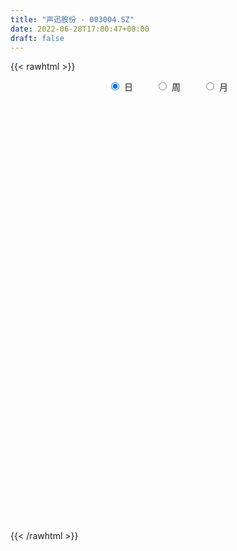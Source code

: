 ```yaml
---
title: "声迅股份 - 003004.SZ"
date: 2022-06-28T17:00:47+08:00
draft: false
---
```

{{< rawhtml >}}
    <div style="text-align: center">
        <label style="padding: 1rem;"><input style="margin-right: .5rem" type="radio" name="period" value="D" checked onclick="period_change(this)">日</label>
        <label style="padding: 1rem;"><input style="margin-right: .5rem" type="radio" name="period" value="W" onclick="period_change(this)">周</label>
        <label style="padding: 1rem;"><input style="margin-right: .5rem" type="radio" name="period" value="M" onclick="period_change(this)">月</label>
    </div>
    <div id="chart" style="height: 700px;"></div> 
    <script type="text/javascript">
        const D_v = [1139.95,848.62,1112.49,2035.55,912.51,859.79,926.51,15733.0,115036.71,72751.94,67246.0,44409.08,32770.03,57687.59,41357.6,28792.41,29130.48,22409.57,33900.97,19048.25,23697.55,17274.76,21401.94,13958.78,22888.48,21606.89,15369.54,22306.03,19860.5,22724.37,11362.15,12560.26,8924.7,14951.43,14604.16,18480.88,10975.24,11840.95,16107.74,19237.12,16459.86,18060.39,26985.63,61719.3,35092.48,27610.47,18415.21,14949.61,14954.95,12530.27,13160.64,9392.7,12542.98,8271.92,10145.82,11920.58,14927.39,9176.42,10993.93,10214.41,7125.2,6848.46,8448.33,15507.62,11323.88,9463.59,10849.74,13972.7,9563.18,5192.48,5275.42,7206.06,14814.04,13699.54,9272.97,16980.18,19909.89,16948.4,12914.18,10332.54,14754.77,12820.12,37983.94,64957.7,33014.06,29438.1,23166.32,33073.19,35424.32,48232.91,55777.39,42982.78,32727.56,53064.51,47325.07,26654.13,22263.89,44609.54,58383.98,26805.48,37014.5,33476.19,25440.12,27506.89,17112.22,11876.09,11882.66,7737.56,8263.41,6649.02,6460.0,4884.48,8419.18,3558.42,3972.0,9679.7,4407.05,3659.24,5211.79,5008.0,8535.0,5328.98,4880.06,5431.0,7190.06,6466.12,6628.13,4414.72,6394.04,4724.12,11797.48,18227.72,10343.37,6484.45,5802.0,5803.18,6691.96,6740.2,6372.0,7902.48,5656.12,5554.3,9323.7,10276.6,6867.24,7025.78,4028.14,3223.14,4234.47,3488.12,3834.24,4191.24,5528.68,4584.0,6495.85,4973.12,5424.12,3035.12,3802.0,3611.12,4517.6,5466.72,4308.68,5152.24,3031.36,3764.12,7141.46,3959.9,2331.54,2232.96,3571.24,3127.06,5525.3,3045.0,4174.12,3356.12,5027.79,4526.12,4048.16,2476.72,6322.77,11112.28,4319.66,3759.28,3524.36,5567.12,10536.58,4781.42,4802.36,3415.06,3218.0,3595.12,3974.0,4096.0,2911.0,3575.42,6016.48,5845.0,8553.39,7372.47,5689.07,5183.12,3292.36,3373.0,5457.0,2635.24,2668.84,1277.98,3616.24,4719.08,3504.24,2777.12,2523.0,2404.0,1440.85,1297.0,2736.0,6579.46,2465.9,2660.85,2515.97,2695.12,3831.96,1707.44,2845.0,4317.08,2197.0,2173.12,7247.24,4651.12,3538.0,5574.0,5300.36,3889.12,8885.94,8508.0,5360.05,6577.02,16735.74,17159.4,11726.96,8492.48,5344.59,6062.8,6372.18,6392.28,6650.0,4679.2,3527.5,10278.12,4027.12,3050.38,4596.0,4630.12,5409.0,5072.12,6730.26,4488.06,3425.72,11078.39,5673.12,5131.12,5226.29,5108.12,6549.76,12146.42,6973.42,8507.39,10924.87,15150.71,14443.42,45785.93,37330.46,15997.66,9177.61,6915.61,10667.85,7499.06,10700.9,9904.43,12150.44,19495.45,17704.04,10721.44,11253.24,3768.46,6552.22,4926.18,5532.48,4381.0,5989.24,4348.0,4490.74,2257.0,3250.0,4729.0,4181.0,2874.0,6798.26,6091.0,3946.0,7227.0,4163.12,3397.82,4008.12,4445.96,3972.24,4217.0,6056.06,28537.64,21158.12,19550.29,14056.32,14005.88,15101.12,27821.09,28393.67,16235.61,12957.56,8645.88,6983.0,5807.98,11558.04,8465.75,6864.37,7186.77,5819.42,8181.24,4653.77,3464.0,3636.0,3793.18,3920.12,2284.0,3936.0,5211.48,2400.6,3015.0,3306.24,6237.73,4912.0,5916.12,7896.54,7100.4,6380.0,5315.0,4947.0,3660.12,3130.12,5270.0,3739.0,3237.0,3550.0,3371.12,3638.77,3616.12,2607.0,3458.0,2975.0,6388.0,6442.0,6706.12,7187.0,6698.0,8017.49,8153.49,5816.0,8203.97,5397.12,6263.0,5536.0,4486.38,4083.77,5979.77,7960.0,4901.0,4266.86,4915.66,4067.77,4137.28,5387.0,4517.0,5518.0,5011.0]
const D_histogram = [0.0,0.1863475783,0.4978079594,0.8906464008,1.3342040127,1.8081473632,2.2996114743,2.1411722762,2.0019228656,1.4785777403,0.8240691701,0.2391211255,-0.186593122,-0.3365983895,-0.6076596364,-0.7430817402,-0.8912706715,-0.9891604837,-1.1636477113,-1.2537302332,-1.3018368636,-1.3143157802,-1.3633554894,-1.3256098977,-1.1743522398,-0.9884706632,-0.8260312016,-0.6357778552,-0.5770144935,-0.6426369748,-0.628154961,-0.6457554435,-0.6306542049,-0.6575898918,-0.5790510345,-0.4301801956,-0.2995715885,-0.1770006795,-0.041238881,0.0747080163,0.1841122709,0.1868962707,0.3788278524,0.5750040629,0.5325027029,0.3586479451,0.2594549015,0.1567836961,0.0059031676,-0.0607225799,-0.0753752686,-0.0584268672,-0.0549738199,-0.0549297039,0.0145764267,0.1099032675,0.1714939822,0.1834311012,0.2059603032,0.1875292563,0.1643855403,0.1786935301,0.200001957,0.2566722629,0.2611133436,0.2779389369,0.2512336204,0.190413178,0.099477174,0.06376686,0.0299360563,0.0123902388,0.0321083183,0.0606741414,0.0867680362,0.1359121693,0.2017231704,0.1962134023,0.1866860836,0.1830108809,0.1936282153,0.1579609248,0.3162403348,0.3649782655,0.3052948684,0.2930452222,0.304118603,0.2972661172,0.2890705609,0.3589378714,0.4821872955,0.3001219782,0.1199844704,0.1933702124,0.1495084362,0.0794272752,-0.0348656041,0.0914919538,0.0785017155,0.016963625,0.0149759688,0.0133691892,-0.0913297208,-0.2989823202,-0.5187540591,-0.6472648506,-0.7588644772,-0.7616635882,-0.6911950411,-0.6088312818,-0.56342331,-0.4918587607,-0.4550316863,-0.3955602735,-0.3438953319,-0.3398911945,-0.297548425,-0.2384608383,-0.1733464229,-0.0915184057,0.0088297584,0.05296414,0.0881484471,0.1412047589,0.1685364015,0.1549530622,0.1173602501,0.1066270833,0.1238976503,0.1064785446,0.1464828028,0.2072844269,0.1881169431,0.1602457111,0.1541802041,0.1413270068,0.1366964458,0.1409799165,0.1413701884,0.101325187,0.068436903,0.0492605069,0.0159589048,0.0189092599,-0.0258155511,-0.0769590163,-0.0852349514,-0.0749487162,-0.0482910572,-0.0420156059,-0.0487485349,-0.0408346232,-0.0266148522,-0.0276345764,-0.0559586264,-0.0819152185,-0.1265385507,-0.1413054233,-0.1260518517,-0.1020670166,-0.1061812966,-0.1472333473,-0.1808699141,-0.2632044432,-0.2754194077,-0.2462457822,-0.1487026647,-0.0858334588,-0.0248229058,0.0274137455,0.0292306141,0.0650156676,0.1258108156,0.1688137738,0.1954731789,0.1947294691,0.2236302477,0.1746367497,0.1708883518,0.1493569961,0.1021516822,0.1578825097,0.1682748695,0.1888885907,0.163981788,0.1599769354,0.1012716178,0.0640963806,0.0511529525,0.0226888254,0.0172077045,0.0321235858,0.058330605,0.0888315749,0.0991627046,0.0986368889,0.1204650263,0.128720115,0.1653941768,0.1333419025,0.1144728031,0.0529025972,0.0436182213,0.0075042742,-0.0646097083,-0.1138787415,-0.1657701619,-0.1766402345,-0.1212595435,-0.0454880521,-0.0048385805,0.0161444417,0.0453621589,0.0525791274,0.0550809384,0.0581997503,0.0256712524,-0.0422316638,-0.0756820814,-0.0651906671,-0.0562767071,-0.0454996002,-0.046141316,-0.0416759674,-0.0092598138,0.0032592678,-0.0075672756,-0.0132963127,0.0381071367,0.0816953092,0.0955776711,0.125633321,0.1352462151,0.1350628685,0.1584355058,0.1892426487,0.1837345373,0.1272549321,0.1416918287,0.1739709989,0.1719487066,0.1347393188,0.0911587066,0.0348125302,-0.0253840864,-0.0413846114,-0.0166254283,-0.0205475355,-0.0249633151,-0.1059813368,-0.1533041351,-0.1830590361,-0.1857858037,-0.174196359,-0.1583115354,-0.1178701538,-0.056230432,-0.0150395753,-0.0047451016,0.0373475872,0.0715520247,0.0860925916,0.0630990502,0.0444448196,0.0510849775,0.0692855871,0.0719220364,0.0791791023,0.0996203914,0.1487246808,0.1860778629,0.2947318872,0.2496171528,0.1475716221,0.0531466191,0.0059792199,-0.0435706022,-0.0931932443,-0.0679338614,-0.1041228545,-0.0694784204,-0.0035819088,-0.0045064037,-0.0593796325,-0.210149016,-0.2901117847,-0.4089097111,-0.4338464554,-0.4072294296,-0.3506811796,-0.2686032245,-0.2016558013,-0.1829796742,-0.145981445,-0.113784127,-0.0592210077,-0.0348462313,-0.0063405555,0.0526305501,0.0879185269,0.1095030223,0.0751686488,0.0693170854,0.0501961014,0.0453440537,0.0629882124,0.0866441156,0.092847027,0.1131010228,0.2321016972,0.2677433276,0.2473821365,0.2619842488,0.2594856786,0.1832669803,0.2290693141,0.276953154,0.2342937068,0.1780672387,0.1177933877,0.0597884254,0.0169590075,-0.1047732199,-0.2387075173,-0.3420922372,-0.3812010035,-0.4153944654,-0.4533405134,-0.4306275564,-0.4154144151,-0.3728438654,-0.3438641796,-0.2928677557,-0.2575190742,-0.2300533097,-0.2531162321,-0.2441605231,-0.2131346081,-0.1885614677,-0.1293242446,-0.1609371849,-0.2844834815,-0.4144927404,-0.4227301678,-0.4081312541,-0.3273617421,-0.2424290903,-0.1689976545,-0.0915611127,-0.0014250273,0.073441929,0.1454954552,0.2052950331,0.2455150757,0.2593078858,0.2871313934,0.3075961996,0.308273132,0.3162309581,0.2484804875,0.2039095012,0.1942458229,0.1503656853,0.1310310773,0.1380068639,0.1563260317,0.1906492176,0.2506385517,0.2547140339,0.2325222583,0.1587621468,0.1334041507,0.1196254399,0.0816452212,0.0768877605,0.0770734163,0.0661320373,0.0748045276,0.0855728406,0.0630718823,0.0749991874,0.0898403278,0.1099922787,0.1493966188]
const D_fast = [0.0,0.2329344729,0.6688468438,1.2843468854,2.0614555005,2.9874356918,4.0538026714,4.4306565424,4.7918878482,4.6381871579,4.1896958803,3.6645281171,3.192165589,2.9580107242,2.5350345682,2.2138420293,1.8428354301,1.4976554971,1.0322563416,0.6287412615,0.2551754151,-0.0858824465,-0.4757610281,-0.7694179109,-0.9117483129,-0.972984402,-1.0170527408,-0.9857438582,-1.0712341199,-1.2975158449,-1.4400725714,-1.6191119147,-1.7616742274,-1.9530073872,-2.0192312885,-1.9779054986,-1.9221897885,-1.8438690494,-1.7184169713,-1.5837930699,-1.4283607475,-1.3788526801,-1.0922141352,-0.7522869091,-0.6616625933,-0.7458553648,-0.780184683,-0.8436599645,-0.993064701,-1.0748710935,-1.1083675993,-1.1060259148,-1.1163163224,-1.1300046324,-1.0568543951,-0.9340517375,-0.8295875273,-0.7717926329,-0.6977733551,-0.6693220879,-0.6513694188,-0.5923880466,-0.5210791304,-0.4002407588,-0.3305213421,-0.2442110146,-0.208107926,-0.2213250739,-0.2873917844,-0.3071603834,-0.3335071731,-0.3479554308,-0.3202102718,-0.2764759133,-0.2286900094,-0.145567834,-0.0293260403,0.0142175421,0.0513617444,0.0934392619,0.1524636501,0.1562865908,0.3936260845,0.5336085815,0.5502489016,0.6112605609,0.6983635924,0.765827636,0.8298997199,0.9895014982,1.2332977462,1.1262629235,0.9761215333,1.0978498283,1.0913651612,1.041140819,0.9181315387,1.067362085,1.0739972757,1.0167000914,1.0184564274,1.0201919451,0.8926606049,0.6102624254,0.2608021718,-0.0295248324,-0.3308405783,-0.5240555863,-0.6263857995,-0.6962298606,-0.7916777164,-0.8430778573,-0.9200087044,-0.95942736,-0.9937362513,-1.0747049126,-1.1067492494,-1.1072768722,-1.0854990625,-1.0265506468,-0.923995043,-0.8666196265,-0.8093982075,-0.721040706,-0.6515749631,-0.6264200368,-0.6346727864,-0.6187491824,-0.5705042028,-0.5613036724,-0.4846787135,-0.3720559826,-0.3441942306,-0.3320040349,-0.2995244908,-0.2770459365,-0.2475023861,-0.2079739362,-0.1722411172,-0.1869548218,-0.2027338801,-0.2095951494,-0.2389070254,-0.2312293552,-0.2824080541,-0.3527912733,-0.3823759463,-0.3908268901,-0.3762419955,-0.3804704456,-0.3993905083,-0.4016852525,-0.3941191945,-0.4020475628,-0.4443612694,-0.4907966661,-0.567054636,-0.6171478644,-0.6334072558,-0.6349391748,-0.665598779,-0.7434591665,-0.8223132118,-0.9704488517,-1.0515186681,-1.0839064882,-1.0235390368,-0.9821281956,-0.927323369,-0.8682332813,-0.8591087593,-0.8070697889,-0.714821937,-0.6296155353,-0.5540878355,-0.506149178,-0.4213408375,-0.426675148,-0.387701458,-0.3718935647,-0.393560958,-0.2983595031,-0.2458984259,-0.1780625571,-0.1619739128,-0.1259845315,-0.1593719447,-0.1805230867,-0.1806782767,-0.2034701974,-0.2046493923,-0.1817026145,-0.1409129441,-0.0882040804,-0.0530822746,-0.028948868,0.0229955259,0.0634306434,0.1414532494,0.1427364507,0.1524855521,0.1041409955,0.1057611749,0.0715232964,-0.0167431132,-0.0944818317,-0.1878157926,-0.2428459238,-0.2177801187,-0.1533806404,-0.1139408139,-0.0889216813,-0.0483634244,-0.0280016741,-0.0117296284,0.0059391211,-0.0201715637,-0.0986323958,-0.1510033339,-0.1568095863,-0.1619648031,-0.1625625963,-0.1747396411,-0.1806932843,-0.1505920841,-0.1372581856,-0.1499765479,-0.1590296631,-0.0980994296,-0.0340874298,0.0036893499,0.06515333,0.1085777779,0.1421601484,0.2051416621,0.2832594673,0.3236849902,0.299019118,0.3488789718,0.4246508917,0.465615776,0.4620912179,0.4413002824,0.3936572386,0.3271146004,0.3007679226,0.3213707485,0.3123117575,0.301655149,0.1941417932,0.1084929611,0.0329733011,-0.0161999174,-0.0481595625,-0.0718526227,-0.0608787796,-0.0132966658,0.0241342971,0.0332424954,0.0846720811,0.1367645247,0.1728282396,0.1656094607,0.158066435,0.1774778372,0.2129998437,0.2336168021,0.2606686435,0.3060150305,0.3923004901,0.476173138,0.658510134,0.6757996878,0.6106470626,0.5295087145,0.4838361202,0.4233936475,0.3504726943,0.358748612,0.2965289051,0.3138037342,0.3788047685,0.3767536727,0.3070355359,0.1037288983,-0.0487618165,-0.2697871707,-0.4031855289,-0.4783758605,-0.5094979053,-0.4945707564,-0.4780372835,-0.505106075,-0.5046032071,-0.5008519207,-0.4610940534,-0.4454308348,-0.4185102979,-0.3463815548,-0.2891139463,-0.2401536952,-0.2556959066,-0.2442181986,-0.2507901573,-0.2443061915,-0.2109149797,-0.1655980476,-0.1361833794,-0.087654128,0.0893719708,0.1919494331,0.2334337761,0.3135319506,0.3759048001,0.3455028468,0.4485725091,0.5656946376,0.581608617,0.5698989586,0.5390734545,0.4960155986,0.4574259326,0.3095004002,0.1158892235,-0.0730185557,-0.2074275729,-0.3454696511,-0.4967508274,-0.5816947596,-0.670335222,-0.7209756387,-0.7779619978,-0.8001825128,-0.8292135999,-0.8592611628,-0.9456031432,-0.997687565,-1.0199453021,-1.0425125286,-1.0156063667,-1.0874536032,-1.2821207702,-1.5157532142,-1.6296731836,-1.7171070834,-1.7181780068,-1.6938526276,-1.6626706055,-1.6081243419,-1.5183445132,-1.4251170747,-1.3166896847,-1.2055663485,-1.103967537,-1.0253477555,-0.9257413995,-0.8283775434,-0.7506323281,-0.6636167624,-0.6692471111,-0.6628407221,-0.6239429447,-0.630231661,-0.6168084996,-0.5753309971,-0.5179303214,-0.435944831,-0.313295859,-0.2455418684,-0.2096030794,-0.2436726541,-0.2356796126,-0.2195519634,-0.2371208769,-0.2226563974,-0.2032023875,-0.1976107572,-0.170237135,-0.1380756118,-0.1448085995,-0.1141314976,-0.0768302753,-0.0291802547,0.0475732402]
const D_slow = [0.0,0.0465868946,0.1710388844,0.3937004846,0.7272514878,1.1792883286,1.7541911972,2.2894842662,2.7899649826,3.1596094177,3.3656267102,3.4254069916,3.3787587111,3.2946091137,3.1426942046,2.9569237695,2.7341061016,2.4868159807,2.1959040529,1.8824714946,1.5570122787,1.2284333337,0.8875944613,0.5561919869,0.2626039269,0.0154862611,-0.1910215393,-0.349966003,-0.4942196264,-0.6548788701,-0.8119176104,-0.9733564712,-1.1310200225,-1.2954174954,-1.440180254,-1.547725303,-1.6226182001,-1.6668683699,-1.6771780902,-1.6585010861,-1.6124730184,-1.5657489507,-1.4710419876,-1.3272909719,-1.1941652962,-1.1045033099,-1.0396395845,-1.0004436605,-0.9989678686,-1.0141485136,-1.0329923308,-1.0475990476,-1.0613425025,-1.0750749285,-1.0714308218,-1.043955005,-1.0010815094,-0.9552237341,-0.9037336583,-0.8568513442,-0.8157549592,-0.7710815766,-0.7210810874,-0.6569130217,-0.5916346858,-0.5221499515,-0.4593415464,-0.4117382519,-0.3868689584,-0.3709272434,-0.3634432293,-0.3603456696,-0.3523185901,-0.3371500547,-0.3154580456,-0.2814800033,-0.2310492107,-0.1819958601,-0.1353243392,-0.089571619,-0.0411645652,-0.001674334,0.0773857497,0.1686303161,0.2449540332,0.3182153387,0.3942449895,0.4685615188,0.540829159,0.6305636269,0.7511104507,0.8261409453,0.8561370629,0.904479616,0.941856725,0.9617135438,0.9529971428,0.9758701312,0.9954955601,0.9997364664,1.0034804586,1.0068227559,0.9839903257,0.9092447456,0.7795562309,0.6177400182,0.4280238989,0.2376080019,0.0648092416,-0.0873985789,-0.2282544064,-0.3512190965,-0.4649770181,-0.5638670865,-0.6498409195,-0.7348137181,-0.8092008243,-0.8688160339,-0.9121526396,-0.9350322411,-0.9328248014,-0.9195837665,-0.8975466547,-0.8622454649,-0.8201113646,-0.781373099,-0.7520330365,-0.7253762657,-0.6944018531,-0.667782217,-0.6311615163,-0.5793404095,-0.5323111737,-0.492249746,-0.4537046949,-0.4183729433,-0.3841988318,-0.3489538527,-0.3136113056,-0.2882800088,-0.2711707831,-0.2588556564,-0.2548659302,-0.2501386152,-0.256592503,-0.275832257,-0.2971409949,-0.3158781739,-0.3279509382,-0.3384548397,-0.3506419734,-0.3608506292,-0.3675043423,-0.3744129864,-0.388402643,-0.4088814476,-0.4405160853,-0.4758424411,-0.507355404,-0.5328721582,-0.5594174824,-0.5962258192,-0.6414432977,-0.7072444085,-0.7760992604,-0.837660706,-0.8748363721,-0.8962947368,-0.9025004633,-0.8956470269,-0.8883393734,-0.8720854565,-0.8406327526,-0.7984293091,-0.7495610144,-0.7008786471,-0.6449710852,-0.6013118978,-0.5585898098,-0.5212505608,-0.4957126402,-0.4562420128,-0.4141732954,-0.3669511477,-0.3259557008,-0.2859614669,-0.2606435625,-0.2446194673,-0.2318312292,-0.2261590228,-0.2218570967,-0.2138262003,-0.199243549,-0.1770356553,-0.1522449792,-0.1275857569,-0.0974695004,-0.0652894716,-0.0239409274,0.0093945482,0.038012749,0.0512383983,0.0621429536,0.0640190222,0.0478665951,0.0193969097,-0.0220456307,-0.0662056894,-0.0965205752,-0.1078925883,-0.1091022334,-0.105066123,-0.0937255833,-0.0805808014,-0.0668105668,-0.0522606292,-0.0458428161,-0.0564007321,-0.0753212524,-0.0916189192,-0.105688096,-0.117062996,-0.1285983251,-0.1390173169,-0.1413322704,-0.1405174534,-0.1424092723,-0.1457333505,-0.1362065663,-0.115782739,-0.0918883212,-0.060479991,-0.0266684372,0.0070972799,0.0467061564,0.0940168186,0.1399504529,0.1717641859,0.2071871431,0.2506798928,0.2936670695,0.3273518991,0.3501415758,0.3588447084,0.3524986868,0.3421525339,0.3379961768,0.332859293,0.3266184642,0.30012313,0.2617970962,0.2160323372,0.1695858863,0.1260367965,0.0864589127,0.0569913742,0.0429337662,0.0391738724,0.037987597,0.0473244938,0.0652125,0.0867356479,0.1025104105,0.1136216154,0.1263928597,0.1437142565,0.1616947656,0.1814895412,0.2063946391,0.2435758093,0.290095275,0.3637782468,0.426182535,0.4630754405,0.4763620953,0.4778569003,0.4669642497,0.4436659386,0.4266824733,0.4006517597,0.3832821546,0.3823866774,0.3812600764,0.3664151683,0.3138779143,0.2413499682,0.1391225404,0.0306609265,-0.0711464309,-0.1588167258,-0.2259675319,-0.2763814822,-0.3221264008,-0.358621762,-0.3870677938,-0.4018730457,-0.4105846035,-0.4121697424,-0.3990121049,-0.3770324732,-0.3496567176,-0.3308645554,-0.313535284,-0.3009862587,-0.2896502452,-0.2739031921,-0.2522421632,-0.2290304065,-0.2007551508,-0.1427297265,-0.0757938945,-0.0139483604,0.0515477018,0.1164191214,0.1622358665,0.219503195,0.2887414836,0.3473149102,0.3918317199,0.4212800668,0.4362271732,0.4404669251,0.4142736201,0.3545967408,0.2690736815,0.1737734306,0.0699248143,-0.0434103141,-0.1510672032,-0.2549208069,-0.3481317733,-0.4340978182,-0.5073147571,-0.5716945257,-0.6292078531,-0.6924869111,-0.7535270419,-0.8068106939,-0.8539510609,-0.886282122,-0.9265164182,-0.9976372886,-1.1012604737,-1.2069430157,-1.3089758292,-1.3908162648,-1.4514235373,-1.493672951,-1.5165632291,-1.516919486,-1.4985590037,-1.4621851399,-1.4108613816,-1.3494826127,-1.2846556413,-1.2128727929,-1.135973743,-1.05890546,-0.9798477205,-0.9177275986,-0.8667502233,-0.8181887676,-0.7805973463,-0.747839577,-0.713337861,-0.6742563531,-0.6265940487,-0.5639344107,-0.5002559023,-0.4421253377,-0.402434801,-0.3690837633,-0.3391774033,-0.318766098,-0.2995441579,-0.2802758038,-0.2637427945,-0.2450416626,-0.2236484524,-0.2078804819,-0.189130685,-0.1666706031,-0.1391725334,-0.1018233787]
const D_data = [['2020-11-26', 24.31, 29.17, 24.31, 29.17],['2020-11-27', 32.09, 32.09, 32.09, 32.09],['2020-11-30', 35.3, 35.3, 35.3, 35.3],['2020-12-01', 38.83, 38.83, 38.83, 38.83],['2020-12-02', 42.71, 42.71, 42.71, 42.71],['2020-12-03', 46.98, 46.98, 46.98, 46.98],['2020-12-04', 51.68, 51.68, 51.68, 51.68],['2020-12-07', 56.85, 46.51, 46.51, 56.85],['2020-12-08', 41.86, 47.97, 41.86, 50.18],['2020-12-09', 44.91, 43.18, 43.17, 46.7],['2020-12-10', 42.0, 39.73, 39.23, 42.18],['2020-12-11', 39.4, 38.15, 37.88, 40.42],['2020-12-14', 37.57, 37.91, 36.85, 38.13],['2020-12-15', 37.48, 40.07, 37.21, 41.5],['2020-12-16', 39.5, 37.49, 37.4, 39.55],['2020-12-17', 37.4, 37.98, 37.01, 38.3],['2020-12-18', 37.7, 36.8, 36.58, 37.7],['2020-12-21', 36.33, 36.38, 35.61, 36.78],['2020-12-22', 36.1, 34.15, 34.15, 36.32],['2020-12-23', 34.05, 33.81, 33.53, 34.8],['2020-12-24', 33.9, 33.18, 32.31, 34.48],['2020-12-25', 32.8, 32.61, 32.31, 33.55],['2020-12-28', 32.06, 31.06, 30.9, 32.6],['2020-12-29', 30.96, 31.14, 30.7, 31.74],['2020-12-30', 30.91, 32.13, 30.69, 33.55],['2020-12-31', 31.96, 32.63, 31.8, 33.28],['2021-01-04', 32.21, 32.54, 32.14, 32.87],['2021-01-05', 32.31, 33.22, 32.09, 33.35],['2021-01-06', 33.48, 31.7, 31.6, 33.48],['2021-01-07', 31.69, 29.55, 29.5, 31.69],['2021-01-08', 29.41, 29.8, 29.18, 30.13],['2021-01-11', 29.7, 28.75, 28.52, 30.0],['2021-01-12', 28.52, 28.49, 28.4, 29.05],['2021-01-13', 28.52, 27.24, 27.18, 28.59],['2021-01-14', 27.24, 28.01, 26.72, 28.5],['2021-01-15', 27.9, 28.89, 27.71, 29.38],['2021-01-18', 28.72, 28.9, 28.6, 29.28],['2021-01-19', 28.71, 29.06, 28.71, 29.54],['2021-01-20', 29.0, 29.6, 28.72, 29.74],['2021-01-21', 29.45, 29.81, 29.22, 30.45],['2021-01-22', 29.5, 30.21, 29.45, 30.33],['2021-01-25', 30.28, 29.1, 29.01, 30.95],['2021-01-26', 29.6, 32.01, 29.53, 32.01],['2021-01-27', 32.0, 33.3, 30.65, 34.87],['2021-01-28', 31.7, 30.99, 30.74, 32.28],['2021-01-29', 31.49, 28.95, 28.6, 31.49],['2021-02-01', 28.45, 29.24, 28.04, 29.38],['2021-02-02', 29.19, 28.67, 28.51, 29.4],['2021-02-03', 28.85, 27.3, 27.2, 28.85],['2021-02-04', 27.43, 27.6, 27.05, 28.17],['2021-02-05', 27.66, 27.83, 27.63, 28.65],['2021-02-08', 28.07, 28.03, 27.79, 29.15],['2021-02-09', 28.18, 27.72, 27.14, 28.19],['2021-02-10', 27.73, 27.49, 27.45, 28.1],['2021-02-18', 27.8, 28.38, 27.8, 28.5],['2021-02-19', 28.44, 29.05, 28.4, 29.15],['2021-02-22', 29.08, 29.02, 28.88, 29.63],['2021-02-23', 28.95, 28.6, 28.2, 29.02],['2021-02-24', 28.6, 28.85, 28.23, 28.93],['2021-02-25', 28.85, 28.38, 28.25, 29.06],['2021-02-26', 27.88, 28.23, 27.6, 28.3],['2021-03-01', 28.26, 28.7, 28.26, 28.79],['2021-03-02', 28.79, 28.93, 28.45, 29.05],['2021-03-03', 28.93, 29.67, 28.75, 29.84],['2021-03-04', 29.57, 29.3, 29.0, 29.85],['2021-03-05', 29.3, 29.65, 29.12, 29.66],['2021-03-08', 29.93, 29.22, 29.18, 29.93],['2021-03-09', 29.24, 28.67, 27.4, 29.59],['2021-03-10', 28.67, 27.94, 27.91, 28.86],['2021-03-11', 27.94, 28.3, 27.66, 28.3],['2021-03-12', 28.31, 28.12, 27.9, 28.35],['2021-03-15', 28.1, 28.15, 27.5, 28.31],['2021-03-16', 27.86, 28.59, 27.76, 29.27],['2021-03-17', 28.46, 28.82, 28.16, 28.91],['2021-03-18', 28.67, 28.95, 28.63, 29.05],['2021-03-19', 28.9, 29.49, 28.89, 29.65],['2021-03-22', 29.22, 30.11, 29.22, 30.16],['2021-03-23', 30.16, 29.51, 29.18, 30.49],['2021-03-24', 29.4, 29.55, 29.18, 30.39],['2021-03-25', 29.55, 29.72, 29.01, 29.84],['2021-03-26', 29.72, 30.06, 29.43, 30.36],['2021-03-29', 30.51, 29.55, 29.41, 30.51],['2021-03-30', 29.55, 32.51, 29.03, 32.51],['2021-03-31', 32.42, 31.99, 31.16, 33.88],['2021-04-01', 31.42, 30.9, 30.4, 31.61],['2021-04-02', 31.01, 31.58, 31.01, 31.94],['2021-04-06', 31.09, 32.16, 30.77, 32.2],['2021-04-07', 31.9, 32.25, 31.26, 32.96],['2021-04-08', 32.29, 32.5, 31.86, 33.18],['2021-04-09', 32.05, 33.99, 31.6, 34.87],['2021-04-12', 34.65, 35.62, 33.11, 36.89],['2021-04-13', 33.88, 32.06, 32.06, 34.35],['2021-04-14', 31.01, 31.39, 29.8, 31.98],['2021-04-15', 30.94, 34.53, 30.25, 34.53],['2021-04-16', 34.54, 33.41, 33.04, 35.18],['2021-04-19', 33.4, 33.0, 32.6, 33.52],['2021-04-20', 32.6, 32.1, 31.99, 33.08],['2021-04-21', 31.8, 35.31, 31.56, 35.31],['2021-04-22', 36.0, 34.08, 33.8, 36.19],['2021-04-23', 34.08, 33.45, 32.91, 34.34],['2021-04-26', 33.6, 34.18, 32.98, 34.5],['2021-04-27', 33.78, 34.33, 32.01, 34.36],['2021-04-28', 33.99, 32.86, 32.8, 34.97],['2021-04-29', 32.33, 30.7, 30.4, 32.5],['2021-04-30', 30.7, 29.18, 29.18, 30.7],['2021-05-06', 29.3, 29.01, 28.75, 29.45],['2021-05-07', 29.07, 28.08, 28.04, 29.21],['2021-05-10', 28.08, 28.57, 27.98, 28.6],['2021-05-11', 28.31, 29.11, 28.31, 29.41],['2021-05-12', 29.37, 29.15, 28.9, 29.49],['2021-05-13', 28.96, 28.54, 28.5, 29.32],['2021-05-14', 28.49, 28.72, 28.38, 28.9],['2021-05-17', 28.73, 28.14, 27.88, 28.94],['2021-05-18', 28.0, 28.27, 27.89, 28.44],['2021-05-19', 28.27, 28.09, 28.09, 28.39],['2021-05-20', 28.08, 27.27, 27.26, 28.15],['2021-05-21', 27.28, 27.51, 27.28, 27.77],['2021-05-24', 27.61, 27.66, 27.48, 27.79],['2021-05-25', 27.63, 27.78, 27.28, 27.85],['2021-05-26', 27.79, 28.15, 27.73, 28.26],['2021-05-27', 28.13, 28.71, 28.02, 29.07],['2021-05-28', 28.73, 28.29, 28.21, 28.8],['2021-05-31', 28.24, 28.32, 28.13, 28.46],['2021-06-01', 28.13, 28.75, 28.13, 28.96],['2021-06-02', 28.45, 28.65, 28.17, 28.88],['2021-06-03', 28.79, 28.19, 28.14, 28.79],['2021-06-04', 28.18, 27.75, 27.74, 28.18],['2021-06-07', 27.79, 27.94, 27.65, 27.98],['2021-06-08', 27.93, 28.3, 27.71, 28.5],['2021-06-09', 28.3, 27.86, 27.77, 28.3],['2021-06-10', 28.2, 28.65, 27.9, 28.9],['2021-06-11', 28.67, 29.24, 28.35, 29.77],['2021-06-15', 29.1, 28.43, 28.3, 29.15],['2021-06-16', 28.27, 28.26, 28.14, 28.79],['2021-06-17', 28.26, 28.5, 28.0, 28.5],['2021-06-18', 28.5, 28.42, 28.19, 28.95],['2021-06-21', 28.4, 28.53, 28.27, 28.65],['2021-06-22', 28.62, 28.7, 28.43, 28.7],['2021-06-23', 28.65, 28.73, 28.56, 28.9],['2021-06-24', 28.73, 28.17, 27.83, 28.73],['2021-06-25', 28.18, 28.09, 27.85, 28.36],['2021-06-28', 28.22, 28.13, 28.0, 28.22],['2021-06-29', 28.12, 27.8, 27.64, 28.18],['2021-06-30', 27.6, 28.15, 27.6, 28.39],['2021-07-01', 28.01, 27.4, 27.4, 28.1],['2021-07-02', 27.4, 26.98, 26.96, 27.56],['2021-07-05', 26.9, 27.25, 26.85, 27.39],['2021-07-06', 27.16, 27.38, 27.05, 27.45],['2021-07-07', 27.48, 27.59, 27.3, 27.75],['2021-07-08', 27.54, 27.34, 27.2, 27.66],['2021-07-09', 27.4, 27.09, 26.95, 27.5],['2021-07-12', 27.09, 27.19, 27.02, 27.44],['2021-07-13', 27.2, 27.25, 27.01, 27.33],['2021-07-14', 27.3, 27.02, 27.0, 27.57],['2021-07-15', 27.12, 26.51, 26.43, 27.16],['2021-07-16', 26.51, 26.28, 26.27, 26.72],['2021-07-19', 26.38, 25.71, 25.45, 26.38],['2021-07-20', 25.69, 25.75, 25.41, 25.84],['2021-07-21', 25.73, 25.95, 25.73, 26.12],['2021-07-22', 25.81, 26.0, 25.75, 26.25],['2021-07-23', 26.29, 25.54, 25.5, 26.29],['2021-07-26', 25.53, 24.77, 24.55, 25.55],['2021-07-27', 24.93, 24.44, 24.33, 24.99],['2021-07-28', 24.44, 23.24, 23.0, 24.65],['2021-07-29', 23.37, 23.54, 23.37, 23.77],['2021-07-30', 23.62, 23.78, 23.04, 23.85],['2021-08-02', 23.79, 24.7, 23.74, 25.41],['2021-08-03', 24.92, 24.48, 24.45, 24.96],['2021-08-04', 24.34, 24.62, 24.33, 24.99],['2021-08-05', 24.63, 24.69, 24.43, 24.74],['2021-08-06', 24.78, 24.1, 23.97, 24.79],['2021-08-09', 24.08, 24.54, 24.07, 24.61],['2021-08-10', 24.4, 25.07, 24.4, 25.2],['2021-08-11', 24.9, 25.13, 24.9, 25.3],['2021-08-12', 25.03, 25.15, 25.0, 25.35],['2021-08-13', 25.14, 24.93, 24.67, 25.35],['2021-08-16', 24.93, 25.45, 24.77, 25.65],['2021-08-17', 25.38, 24.49, 24.48, 25.47],['2021-08-18', 24.6, 24.97, 24.42, 24.97],['2021-08-19', 24.85, 24.73, 24.69, 25.1],['2021-08-20', 24.73, 24.25, 23.0, 25.15],['2021-08-23', 24.26, 25.6, 24.25, 25.73],['2021-08-24', 25.58, 25.28, 25.22, 25.68],['2021-08-25', 25.37, 25.58, 25.21, 25.59],['2021-08-26', 25.58, 25.09, 25.04, 25.58],['2021-08-27', 25.16, 25.36, 24.65, 25.49],['2021-08-30', 25.39, 24.57, 24.48, 25.9],['2021-08-31', 24.48, 24.61, 24.43, 24.87],['2021-09-01', 24.6, 24.79, 24.07, 24.92],['2021-09-02', 24.97, 24.48, 24.3, 24.98],['2021-09-03', 24.62, 24.66, 24.48, 24.85],['2021-09-06', 24.75, 24.93, 24.67, 24.97],['2021-09-07', 24.94, 25.19, 24.74, 25.38],['2021-09-08', 25.19, 25.43, 25.18, 26.07],['2021-09-09', 25.68, 25.34, 25.1, 25.68],['2021-09-10', 25.56, 25.29, 25.0, 25.56],['2021-09-13', 25.36, 25.7, 25.01, 25.75],['2021-09-14', 25.47, 25.7, 25.47, 26.0],['2021-09-15', 25.7, 26.29, 25.57, 26.63],['2021-09-16', 26.18, 25.56, 25.56, 26.51],['2021-09-17', 25.58, 25.69, 25.35, 26.28],['2021-09-22', 25.3, 25.01, 24.83, 25.47],['2021-09-23', 25.18, 25.52, 25.07, 25.54],['2021-09-24', 25.52, 25.09, 25.02, 25.58],['2021-09-27', 25.59, 24.33, 24.23, 25.59],['2021-09-28', 24.28, 24.22, 24.0, 24.5],['2021-09-29', 24.23, 23.8, 23.7, 24.23],['2021-09-30', 23.72, 24.0, 23.72, 24.2],['2021-10-08', 23.99, 24.82, 23.99, 24.87],['2021-10-11', 24.82, 25.35, 24.7, 25.63],['2021-10-12', 25.2, 25.19, 24.87, 25.49],['2021-10-13', 25.43, 25.1, 24.75, 25.43],['2021-10-14', 24.84, 25.35, 24.84, 25.6],['2021-10-15', 25.68, 25.2, 25.01, 25.68],['2021-10-18', 25.02, 25.2, 25.0, 25.39],['2021-10-19', 25.01, 25.26, 25.01, 25.3],['2021-10-20', 25.28, 24.76, 24.71, 25.31],['2021-10-21', 24.77, 24.03, 23.93, 24.77],['2021-10-22', 24.01, 24.13, 23.87, 24.44],['2021-10-25', 24.12, 24.55, 23.88, 24.6],['2021-10-26', 24.41, 24.52, 24.22, 24.52],['2021-10-27', 24.25, 24.54, 24.25, 24.67],['2021-10-28', 24.55, 24.37, 24.0, 24.9],['2021-10-29', 24.33, 24.39, 24.3, 24.52],['2021-11-01', 24.39, 24.8, 24.16, 24.95],['2021-11-02', 24.86, 24.65, 24.6, 24.98],['2021-11-03', 24.55, 24.34, 24.23, 24.56],['2021-11-04', 24.09, 24.33, 24.08, 24.58],['2021-11-05', 24.33, 25.16, 24.33, 25.32],['2021-11-08', 25.25, 25.35, 24.95, 25.46],['2021-11-09', 25.32, 25.19, 25.09, 25.37],['2021-11-10', 25.3, 25.59, 25.16, 25.6],['2021-11-11', 25.52, 25.54, 25.42, 25.92],['2021-11-12', 25.54, 25.55, 25.32, 25.66],['2021-11-15', 25.53, 26.03, 25.51, 26.49],['2021-11-16', 26.04, 26.42, 25.85, 26.61],['2021-11-17', 26.36, 26.2, 26.01, 26.37],['2021-11-18', 26.14, 25.54, 25.54, 26.44],['2021-11-19', 25.72, 26.45, 25.7, 28.0],['2021-11-22', 26.3, 26.96, 26.3, 27.48],['2021-11-23', 26.87, 26.79, 26.5, 27.3],['2021-11-24', 26.79, 26.41, 26.25, 26.79],['2021-11-25', 26.59, 26.25, 26.2, 26.66],['2021-11-26', 26.24, 25.92, 25.75, 26.34],['2021-11-29', 25.55, 25.61, 25.53, 26.17],['2021-11-30', 25.67, 25.98, 25.66, 26.33],['2021-12-01', 25.81, 26.54, 25.7, 26.6],['2021-12-02', 26.58, 26.27, 26.17, 26.75],['2021-12-03', 26.45, 26.27, 26.15, 26.45],['2021-12-06', 26.27, 25.07, 25.03, 26.28],['2021-12-07', 25.3, 25.08, 24.92, 25.35],['2021-12-08', 24.91, 24.99, 24.91, 25.3],['2021-12-09', 24.98, 25.12, 24.7, 25.13],['2021-12-10', 25.12, 25.2, 24.88, 25.26],['2021-12-13', 25.18, 25.21, 25.03, 25.55],['2021-12-14', 25.0, 25.57, 25.0, 25.77],['2021-12-15', 25.55, 26.05, 25.46, 26.25],['2021-12-16', 26.0, 26.05, 25.8, 26.37],['2021-12-17', 26.05, 25.8, 25.61, 26.12],['2021-12-20', 25.75, 26.36, 25.75, 26.88],['2021-12-21', 26.35, 26.52, 26.18, 26.7],['2021-12-22', 26.68, 26.48, 26.24, 26.68],['2021-12-23', 26.45, 26.06, 25.96, 26.45],['2021-12-24', 26.14, 26.06, 25.79, 26.46],['2021-12-27', 26.39, 26.4, 25.85, 26.88],['2021-12-28', 26.25, 26.68, 26.11, 27.43],['2021-12-29', 26.59, 26.62, 26.21, 26.72],['2021-12-30', 27.39, 26.79, 26.5, 27.39],['2021-12-31', 26.73, 27.13, 26.39, 27.45],['2022-01-04', 27.31, 27.81, 26.88, 27.93],['2022-01-05', 27.88, 28.07, 27.35, 28.1],['2022-01-06', 27.86, 29.6, 27.6, 30.88],['2022-01-07', 29.0, 28.12, 27.42, 29.49],['2022-01-10', 27.56, 27.23, 26.01, 27.9],['2022-01-11', 27.23, 26.94, 26.89, 27.5],['2022-01-12', 26.94, 27.24, 26.73, 27.24],['2022-01-13', 27.47, 27.0, 27.0, 27.82],['2022-01-14', 26.96, 26.74, 26.7, 27.32],['2022-01-17', 26.7, 27.61, 26.7, 27.75],['2022-01-18', 27.63, 26.8, 26.76, 27.79],['2022-01-19', 26.76, 27.67, 26.76, 27.95],['2022-01-20', 27.67, 28.36, 27.09, 28.49],['2022-01-21', 28.48, 27.75, 27.71, 28.7],['2022-01-24', 27.5, 26.95, 26.69, 27.86],['2022-01-25', 26.96, 25.13, 25.13, 27.26],['2022-01-26', 25.13, 25.23, 24.9, 25.56],['2022-01-27', 25.4, 23.95, 23.92, 25.4],['2022-01-28', 23.95, 24.41, 23.93, 24.87],['2022-02-07', 25.13, 24.72, 24.34, 25.28],['2022-02-08', 24.63, 25.0, 24.5, 25.24],['2022-02-09', 25.0, 25.42, 24.99, 25.49],['2022-02-10', 25.43, 25.41, 25.11, 25.48],['2022-02-11', 25.35, 24.84, 24.84, 25.35],['2022-02-14', 24.85, 25.04, 24.72, 25.33],['2022-02-15', 25.2, 25.01, 24.8, 25.21],['2022-02-16', 25.16, 25.4, 24.8, 25.53],['2022-02-17', 25.65, 25.14, 24.92, 25.65],['2022-02-18', 24.9, 25.26, 24.7, 25.32],['2022-02-21', 25.34, 25.84, 25.03, 25.97],['2022-02-22', 25.83, 25.8, 25.32, 25.96],['2022-02-23', 25.8, 25.81, 25.48, 26.2],['2022-02-24', 25.66, 25.1, 24.69, 25.94],['2022-02-25', 25.3, 25.36, 24.98, 25.8],['2022-02-28', 25.22, 25.13, 24.72, 25.55],['2022-03-01', 25.34, 25.24, 24.96, 25.39],['2022-03-02', 25.34, 25.56, 25.04, 25.68],['2022-03-03', 25.56, 25.77, 25.43, 25.98],['2022-03-04', 25.8, 25.67, 25.5, 25.96],['2022-03-07', 25.34, 25.97, 25.34, 25.97],['2022-03-08', 26.01, 27.7, 25.51, 28.1],['2022-03-09', 27.05, 27.26, 26.6, 27.43],['2022-03-10', 27.05, 26.8, 26.33, 28.01],['2022-03-11', 26.66, 27.43, 26.06, 27.7],['2022-03-14', 27.08, 27.47, 26.75, 27.72],['2022-03-15', 27.5, 26.53, 26.5, 27.91],['2022-03-16', 26.99, 28.17, 26.55, 28.5],['2022-03-17', 28.09, 28.69, 27.62, 29.15],['2022-03-18', 28.3, 27.82, 27.51, 28.33],['2022-03-21', 27.82, 27.6, 27.06, 27.96],['2022-03-22', 27.69, 27.41, 27.33, 27.77],['2022-03-23', 27.5, 27.25, 26.88, 27.52],['2022-03-24', 27.02, 27.26, 26.8, 27.37],['2022-03-25', 27.48, 25.85, 25.65, 27.5],['2022-03-28', 25.43, 24.92, 24.44, 25.52],['2022-03-29', 24.95, 24.47, 24.28, 25.28],['2022-03-30', 24.36, 24.63, 23.81, 24.68],['2022-03-31', 24.59, 24.19, 24.0, 24.68],['2022-04-01', 24.36, 23.6, 23.37, 24.36],['2022-04-06', 23.68, 23.95, 23.43, 24.07],['2022-04-07', 23.95, 23.59, 23.41, 23.95],['2022-04-08', 23.5, 23.73, 23.49, 24.99],['2022-04-11', 23.5, 23.41, 23.4, 23.89],['2022-04-12', 23.32, 23.58, 23.01, 23.6],['2022-04-13', 23.04, 23.32, 23.02, 23.7],['2022-04-14', 23.37, 23.11, 23.06, 23.77],['2022-04-15', 23.01, 22.2, 22.13, 23.39],['2022-04-18', 22.0, 22.26, 21.7, 22.61],['2022-04-19', 22.2, 22.35, 22.0, 22.56],['2022-04-20', 22.59, 22.14, 22.11, 22.59],['2022-04-21', 21.91, 22.55, 21.75, 22.55],['2022-04-22', 22.45, 21.24, 21.24, 22.45],['2022-04-25', 20.83, 19.35, 19.22, 20.99],['2022-04-26', 19.37, 18.15, 18.02, 19.72],['2022-04-27', 18.29, 18.8, 17.1, 18.89],['2022-04-28', 18.7, 18.59, 18.24, 19.05],['2022-04-29', 18.59, 19.19, 18.33, 19.32],['2022-05-05', 19.02, 19.26, 18.74, 19.55],['2022-05-06', 19.0, 19.17, 18.76, 19.48],['2022-05-09', 19.0, 19.31, 18.98, 19.49],['2022-05-10', 19.28, 19.67, 19.01, 19.88],['2022-05-11', 19.65, 19.74, 19.65, 20.27],['2022-05-12', 19.6, 19.98, 19.58, 20.23],['2022-05-13', 20.29, 20.12, 19.9, 20.37],['2022-05-16', 20.12, 20.13, 20.02, 20.68],['2022-05-17', 19.98, 19.96, 19.67, 20.48],['2022-05-18', 19.74, 20.29, 19.73, 20.54],['2022-05-19', 20.5, 20.4, 19.51, 20.5],['2022-05-20', 20.5, 20.3, 20.13, 20.58],['2022-05-23', 20.5, 20.52, 20.24, 20.66],['2022-05-24', 20.63, 19.5, 19.05, 20.87],['2022-05-25', 19.5, 19.54, 19.12, 19.84],['2022-05-26', 19.6, 19.87, 19.07, 19.99],['2022-05-27', 19.8, 19.32, 19.23, 20.06],['2022-05-30', 19.63, 19.46, 19.11, 19.63],['2022-05-31', 20.3, 19.76, 19.14, 20.3],['2022-06-01', 19.61, 19.99, 19.52, 20.18],['2022-06-02', 19.99, 20.38, 19.82, 20.5],['2022-06-06', 20.79, 21.05, 20.37, 21.29],['2022-06-07', 21.05, 20.65, 20.45, 21.06],['2022-06-08', 20.78, 20.4, 19.85, 20.78],['2022-06-09', 20.4, 19.59, 19.55, 20.41],['2022-06-10', 19.73, 19.99, 19.53, 20.09],['2022-06-13', 20.1, 20.08, 19.78, 20.2],['2022-06-14', 20.08, 19.67, 19.13, 20.08],['2022-06-15', 19.51, 19.99, 19.51, 20.52],['2022-06-16', 19.92, 20.06, 19.6, 20.15],['2022-06-17', 19.98, 19.91, 19.55, 20.15],['2022-06-20', 20.16, 20.17, 19.9, 20.3],['2022-06-21', 20.17, 20.28, 20.03, 20.48],['2022-06-22', 20.56, 19.86, 19.81, 20.75],['2022-06-23', 19.8, 20.29, 19.78, 20.45],['2022-06-24', 20.3, 20.44, 20.18, 20.48],['2022-06-27', 20.55, 20.66, 20.41, 20.99],['2022-06-28', 20.66, 21.15, 20.44, 21.19]]
const W_v = [1988.57,5846.85,315176.73,189738.11,116331.1,79856.09,91622.59,69521.43,74620.91,169468.27,74010.68,30207.6,22066.4,52437.35,51591.88,44853.52,61972.79,74859.78,178213.92,139896.74,231877.31,178717.02,140549.92,23758.75,33994.47,30036.35,27743.01,30595.37,45558.08,28433.0,33362.76,39047.62,18808.11,25772.89,20389.96,21723.12,19237.1,19227.6,22401.56,28282.7,26753.42,18151.54,33476.41,11848.48,12039.06,3616.24,15927.44,14519.21,13411.34,18779.44,22952.6,46066.75,48786.23,27621.16,26581.74,25125.16,32217.04,45101.86,112710.52,50257.79,69955.26,37221.54,24741.46,17291.0,28225.38,20041.14,89358.43,101557.37,45952.46,36517.55,11753.77,19144.78,19871.57,32608.06,8607.12,18926.12,16691.01,29698.12,28684.98,29886.47,27191.4,23024.71,10529.0]
const W_histogram = [0.0,1.2501880342,1.1019423284,0.8597443272,0.3881535705,0.0652931294,-0.3294503113,-0.6252747219,-0.6998524784,-0.7949020964,-0.887054207,-0.9207598964,-0.7927134341,-0.7200755494,-0.541381721,-0.4926096973,-0.3416328715,-0.1847859912,0.0285658981,0.3228823873,0.4609666332,0.5324052468,0.2820591488,0.0448073081,-0.0608595621,-0.1964362569,-0.2162078271,-0.246105065,-0.150670832,-0.1287594754,-0.1225153386,-0.1759169803,-0.1856455378,-0.2257797922,-0.2778860101,-0.3992251874,-0.4239467866,-0.3533011434,-0.3221439493,-0.2024028121,-0.1484646584,-0.0533821933,0.0479479554,0.0839551903,0.0456697235,0.0846136654,0.1416493749,0.1141762877,0.1197921704,0.1781271626,0.2417907546,0.3374527774,0.3561276531,0.3809173658,0.3167509518,0.3060458296,0.3070148434,0.3662427409,0.4529411996,0.4000325893,0.4140069911,0.1906193645,0.070326298,0.0201584013,-0.0038941109,0.0030934513,0.121698593,0.2163384187,0.1398933068,-0.0579649415,-0.1695323813,-0.3267167881,-0.4671324375,-0.6581734986,-0.7398809308,-0.6851874517,-0.5954455668,-0.5611117872,-0.4318396466,-0.3413900023,-0.2594534939,-0.1476279794,-0.0111070395]
const W_fast = [0.0,1.5627350427,1.689974919,1.6627129997,1.2881606355,0.9816234769,0.5045174582,0.0523743672,-0.1971665089,-0.490941651,-0.8048573133,-1.0687529768,-1.138884873,-1.2462658757,-1.2029174776,-1.2772978781,-1.2117292703,-1.1010788878,-0.8805855239,-0.505548438,-0.2522225337,-0.0476826084,-0.2275139192,-0.4535639329,-0.5744456936,-0.7591314527,-0.8329549796,-0.9243784837,-0.8666119587,-0.8768904709,-0.9012751689,-0.9986560556,-1.0547959976,-1.1513752001,-1.2729529205,-1.4940983947,-1.6248066905,-1.6424863331,-1.6918651263,-1.6227246922,-1.6059027031,-1.5241657863,-1.4108486488,-1.3538526163,-1.3807206521,-1.3206232939,-1.2281752407,-1.227104256,-1.1915403307,-1.0886735478,-0.9645622672,-0.78453705,-0.676830261,-0.5568112069,-0.5417898829,-0.4759835478,-0.3982608231,-0.2474722403,-0.0475384818,-0.0004389447,0.1170372048,-0.0586955807,-0.1614070727,-0.206535369,-0.2315614089,-0.2238004839,-0.0747706939,0.0739537364,0.0324819512,-0.1798675324,-0.3338180677,-0.5726816714,-0.8298804302,-1.185464866,-1.4521425308,-1.5687459146,-1.6278654215,-1.7338095886,-1.7124973597,-1.707395216,-1.6903220811,-1.6154035614,-1.4816593814]
const W_slow = [0.0,0.3125470085,0.5880325906,0.8029686725,0.9000070651,0.9163303474,0.8339677696,0.6776490891,0.5026859695,0.3039604454,0.0821968937,-0.1479930804,-0.346171439,-0.5261903263,-0.6615357566,-0.7846881809,-0.8700963988,-0.9162928966,-0.909151422,-0.8284308252,-0.7131891669,-0.5800878552,-0.509573068,-0.498371241,-0.5135861315,-0.5626951957,-0.6167471525,-0.6782734188,-0.7159411267,-0.7481309956,-0.7787598302,-0.8227390753,-0.8691504598,-0.9255954078,-0.9950669104,-1.0948732072,-1.2008599039,-1.2891851897,-1.369721177,-1.4203218801,-1.4574380447,-1.470783593,-1.4587966042,-1.4378078066,-1.4263903757,-1.4052369593,-1.3698246156,-1.3412805437,-1.3113325011,-1.2668007104,-1.2063530218,-1.1219898274,-1.0329579141,-0.9377285727,-0.8585408347,-0.7820293773,-0.7052756665,-0.6137149813,-0.5004796814,-0.400471534,-0.2969697863,-0.2493149452,-0.2317333707,-0.2266937703,-0.227667298,-0.2268939352,-0.196469287,-0.1423846823,-0.1074113556,-0.121902591,-0.1642856863,-0.2459648833,-0.3627479927,-0.5272913674,-0.7122616,-0.883558463,-1.0324198547,-1.1726978015,-1.2806577131,-1.3660052137,-1.4308685872,-1.467775582,-1.4705523419]
const W_data = [['2020-11-27', 24.31, 32.09, 24.31, 32.09],['2020-12-04', 35.3, 51.68, 35.3, 51.68],['2020-12-11', 56.85, 38.15, 37.88, 56.85],['2020-12-18', 37.57, 36.8, 36.58, 41.5],['2020-12-25', 36.33, 32.61, 32.31, 36.78],['2020-12-31', 32.06, 32.63, 30.69, 33.55],['2021-01-08', 32.21, 29.8, 29.18, 33.48],['2021-01-15', 29.7, 28.89, 26.72, 30.0],['2021-01-22', 28.72, 30.21, 28.6, 30.45],['2021-01-29', 30.28, 28.95, 28.6, 34.87],['2021-02-05', 28.45, 27.83, 27.05, 29.4],['2021-02-10', 28.07, 27.49, 27.14, 29.15],['2021-02-19', 27.8, 29.05, 27.8, 29.15],['2021-02-26', 29.08, 28.23, 27.6, 29.63],['2021-03-05', 28.26, 29.65, 28.26, 29.85],['2021-03-12', 29.93, 28.12, 27.4, 29.93],['2021-03-19', 28.1, 29.49, 27.5, 29.65],['2021-03-26', 29.22, 30.06, 29.01, 30.49],['2021-04-02', 30.51, 31.58, 29.03, 33.88],['2021-04-09', 31.09, 33.99, 30.77, 34.87],['2021-04-16', 34.65, 33.41, 29.8, 36.89],['2021-04-23', 33.4, 33.45, 31.56, 36.19],['2021-04-30', 33.6, 29.18, 29.18, 34.97],['2021-05-07', 29.3, 28.08, 28.04, 29.45],['2021-05-14', 28.08, 28.72, 27.98, 29.49],['2021-05-21', 28.73, 27.51, 27.26, 28.94],['2021-05-28', 27.61, 28.29, 27.28, 29.07],['2021-06-04', 28.24, 27.75, 27.74, 28.96],['2021-06-11', 27.79, 29.24, 27.65, 29.77],['2021-06-18', 29.1, 28.42, 28.0, 29.15],['2021-06-25', 28.4, 28.09, 27.83, 28.9],['2021-07-02', 28.22, 26.98, 26.96, 28.39],['2021-07-09', 26.9, 27.09, 26.85, 27.75],['2021-07-16', 27.09, 26.28, 26.27, 27.57],['2021-07-23', 26.38, 25.54, 25.41, 26.38],['2021-07-30', 25.53, 23.78, 23.0, 25.55],['2021-08-06', 23.79, 24.1, 23.74, 25.41],['2021-08-13', 24.08, 24.93, 24.07, 25.35],['2021-08-20', 24.93, 24.25, 23.0, 25.65],['2021-08-27', 24.26, 25.36, 24.25, 25.73],['2021-09-03', 25.39, 24.66, 24.07, 25.9],['2021-09-10', 24.75, 25.29, 24.67, 26.07],['2021-09-17', 25.36, 25.69, 25.01, 26.63],['2021-09-24', 25.3, 25.09, 24.83, 25.58],['2021-09-30', 25.59, 24.0, 23.7, 25.59],['2021-10-08', 23.99, 24.82, 23.99, 24.87],['2021-10-15', 24.82, 25.2, 24.7, 25.68],['2021-10-22', 25.02, 24.13, 23.87, 25.39],['2021-10-29', 24.12, 24.39, 23.88, 24.9],['2021-11-05', 24.39, 25.16, 24.08, 25.32],['2021-11-12', 25.25, 25.55, 24.95, 25.92],['2021-11-19', 25.53, 26.45, 25.51, 28.0],['2021-11-26', 26.3, 25.92, 25.75, 27.48],['2021-12-03', 25.55, 26.27, 25.53, 26.75],['2021-12-10', 26.27, 25.2, 24.7, 26.28],['2021-12-17', 25.18, 25.8, 25.0, 26.37],['2021-12-24', 25.75, 26.06, 25.75, 26.88],['2021-12-31', 26.39, 27.13, 25.85, 27.45],['2022-01-07', 27.31, 28.12, 26.88, 30.88],['2022-01-14', 27.56, 26.74, 26.01, 27.9],['2022-01-21', 26.7, 27.75, 26.7, 28.7],['2022-01-28', 27.5, 24.41, 23.92, 27.86],['2022-02-11', 25.13, 24.84, 24.34, 25.49],['2022-02-18', 24.85, 25.26, 24.7, 25.65],['2022-02-25', 25.34, 25.36, 24.69, 26.2],['2022-03-04', 25.22, 25.67, 24.72, 25.98],['2022-03-11', 25.34, 27.43, 25.34, 28.1],['2022-03-18', 27.08, 27.82, 26.5, 29.15],['2022-03-25', 27.82, 25.85, 25.65, 27.96],['2022-04-01', 25.43, 23.6, 23.37, 25.52],['2022-04-08', 23.68, 23.73, 23.41, 24.99],['2022-04-15', 23.5, 22.2, 22.13, 23.89],['2022-04-22', 22.0, 21.24, 21.24, 22.61],['2022-04-29', 20.83, 19.19, 17.1, 20.99],['2022-05-06', 19.02, 19.17, 18.74, 19.55],['2022-05-13', 19.0, 20.12, 18.98, 20.37],['2022-05-20', 20.12, 20.3, 19.51, 20.68],['2022-05-27', 20.5, 19.32, 19.05, 20.87],['2022-06-02', 19.63, 20.38, 19.11, 20.5],['2022-06-10', 20.79, 19.99, 19.53, 21.29],['2022-06-17', 20.1, 19.91, 19.13, 20.52],['2022-06-24', 20.16, 20.44, 19.78, 20.75],['2022-07-01', 20.55, 21.15, 20.41, 21.19]]
const M_v = [3101.06,705836.3899999999,405233.2,178722.03,349039.73,753493.1499999999,120412.64,158223.75,100587.1,104466.96,86950.91,47474.23,149349.48,143882.5,270145.1099999999,73655.66,281847.89,91559.42,88637.86,104601.07]
const M_histogram = [0.0,-0.1703931624,-0.5027206467,-0.7290781841,-0.5895849249,-0.6460342094,-0.6964204322,-0.6947436454,-0.9269733994,-0.9596727625,-0.955306335,-0.8619416833,-0.639143262,-0.3735207582,-0.3411043494,-0.2362461153,-0.1968784596,-0.4592737367,-0.5405418146,-0.4504601777]
const M_fast = [0.0,-0.212991453,-0.670999099,-1.0796261824,-1.0875291545,-1.3054869912,-1.5299783221,-1.7019874467,-2.1659605505,-2.4385781043,-2.6730382606,-2.7951590296,-2.7321464238,-2.5599041097,-2.6127637882,-2.5669670829,-2.5768190421,-2.9540327533,-3.1704362849,-3.1929696924]
const M_slow = [0.0,-0.0425982906,-0.1682784523,-0.3505479983,-0.4979442295,-0.6594527819,-0.8335578899,-1.0072438013,-1.2389871511,-1.4789053418,-1.7177319255,-1.9332173463,-2.0930031618,-2.1863833514,-2.2716594388,-2.3307209676,-2.3799405825,-2.4947590167,-2.6298944703,-2.7425095147]
const M_data = [['2020-11-30', 24.31, 35.3, 24.31, 35.3],['2020-12-31', 38.83, 32.63, 30.69, 56.85],['2021-01-29', 32.21, 28.95, 26.72, 34.87],['2021-02-26', 28.45, 28.23, 27.05, 29.63],['2021-03-31', 28.26, 31.99, 27.4, 33.88],['2021-04-30', 31.42, 29.18, 29.18, 36.89],['2021-05-31', 29.3, 28.32, 27.26, 29.49],['2021-06-30', 28.13, 28.15, 27.6, 29.77],['2021-07-30', 28.01, 23.78, 23.0, 28.1],['2021-08-31', 23.79, 24.61, 23.0, 25.9],['2021-09-30', 24.6, 24.0, 23.7, 26.63],['2021-10-29', 23.99, 24.39, 23.87, 25.68],['2021-11-30', 24.39, 25.98, 24.08, 28.0],['2021-12-31', 25.81, 27.13, 24.7, 27.45],['2022-01-28', 27.31, 24.41, 23.92, 30.88],['2022-02-28', 25.13, 25.13, 24.34, 26.2],['2022-03-31', 25.34, 24.19, 23.81, 29.15],['2022-04-29', 24.36, 19.19, 17.1, 24.99],['2022-05-31', 19.02, 19.76, 18.74, 20.87],['2022-06-30', 19.61, 21.15, 19.13, 21.29]]
        const D_a = [null,null,null,null,null,null,null,56.85,null,null,null,null,null,null,null,null,null,null,null,null,null,null,null,null,null,null,null,null,null,null,null,null,null,null,26.72,null,null,null,null,null,null,null,null,34.87,null,null,null,null,null,27.05,null,null,null,null,null,null,29.63,null,null,null,27.6,null,null,null,null,null,29.93,null,null,null,null,27.5,null,null,null,null,null,null,null,null,null,null,null,null,null,null,null,null,null,null,36.89,null,null,null,null,null,null,31.56,null,null,null,null,34.97,null,null,null,null,null,null,null,null,null,null,null,null,27.26,null,null,null,null,29.07,null,null,null,null,null,null,27.65,null,null,null,29.77,null,null,null,null,null,null,null,null,null,null,null,null,null,null,26.85,null,null,null,null,null,null,27.57,null,null,null,null,null,null,null,null,null,23.0,null,null,null,null,null,null,null,null,null,null,null,null,null,null,null,null,null,25.73,null,null,null,null,null,null,24.07,null,null,null,null,null,null,null,null,null,26.63,null,null,null,null,null,null,null,23.7,null,null,null,null,null,null,25.68,null,null,null,null,23.87,null,null,null,null,null,null,null,null,null,null,null,null,null,null,null,null,null,null,null,28.0,null,null,null,null,null,null,null,null,null,null,null,null,null,24.7,null,null,null,null,null,null,null,null,null,null,null,null,null,null,null,null,null,null,30.88,null,null,null,null,null,26.7,null,null,null,null,28.7,null,null,null,23.92,null,null,null,null,null,null,null,null,null,null,null,null,null,26.2,null,null,null,null,null,null,null,25.34,null,null,null,null,null,null,null,29.15,null,null,null,null,null,null,null,null,null,null,null,null,null,null,null,null,null,null,null,null,null,null,null,null,null,null,17.1,null,null,null,null,null,null,null,null,null,null,null,null,null,null,null,20.87,null,null,null,19.11,null,null,null,21.29,null,null,null,null,null,19.13,null,null,null,null,null,20.75,null,null,null,null]
const W_a = [null,null,56.85,null,null,null,null,26.72,null,null,null,null,null,null,null,null,null,null,null,null,36.89,null,null,null,null,null,null,null,null,null,null,null,null,null,null,23.0,null,null,null,null,null,null,26.63,null,null,null,null,23.87,null,null,null,null,null,null,null,null,null,null,30.88,null,null,null,null,null,null,null,null,null,null,null,null,null,null,17.1,null,null,null,null,null,21.29,null,null,null]
const M_a = [null,56.85,null,null,null,null,null,null,null,null,null,null,null,null,null,null,null,17.1,null,null]
        const D_b = [[{ coord: ['2020-12-07', 34.87] }, { coord: ['2021-07-14', 27.05] }],[{ coord: ['2021-07-28', 25.73] }, { coord: ['2021-12-09', 24.07] }],[{ coord: ['2022-01-06', 28.7] }, { coord: ['2022-01-27', 26.7] }],[{ coord: ['2022-01-27', 26.2] }, { coord: ['2022-03-17', 25.34] }],[{ coord: ['2022-04-27', 20.87] }, { coord: ['2022-06-14', 19.11] }]]
const W_b = [[{ coord: ['2020-12-11', 36.89] }, { coord: ['2021-07-30', 26.72] }],[{ coord: ['2021-07-30', 26.63] }, { coord: ['2022-01-07', 23.87] }]]
const M_b = []
    </script>
{{< /rawhtml >}}